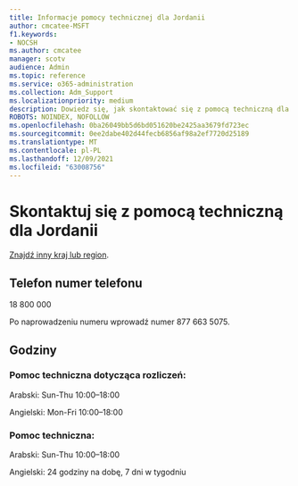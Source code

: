 ```yaml
---
title: Informacje pomocy technicznej dla Jordanii
author: cmcatee-MSFT
f1.keywords:
- NOCSH
ms.author: cmcatee
manager: scotv
audience: Admin
ms.topic: reference
ms.service: o365-administration
ms.collection: Adm_Support
ms.localizationpriority: medium
description: Dowiedz się, jak skontaktować się z pomocą techniczną dla swojego kraju lub regionu.
ROBOTS: NOINDEX, NOFOLLOW
ms.openlocfilehash: 0ba26049bb5d6bd051620be2425aa3679fd723ec
ms.sourcegitcommit: 0ee2dabe402d44fecb6856af98a2ef7720d25189
ms.translationtype: MT
ms.contentlocale: pl-PL
ms.lasthandoff: 12/09/2021
ms.locfileid: "63008756"
---
```

# <a name="contact-support-for-jordan"></a>Skontaktuj się z pomocą techniczną dla Jordanii

[Znajdź inny kraj lub region](../get-help-support.md).

## <a name="phone-number"></a>Telefon numer telefonu
18 800 000

Po naprowadzeniu numeru wprowadź numer 877 663 5075.

## <a name="hours"></a>Godziny
### <a name="billing-support"></a>Pomoc techniczna dotycząca rozliczeń:

Arabski: Sun-Thu 10:00–18:00

Angielski: Mon-Fri 10:00–18:00

### <a name="technical-support"></a>Pomoc techniczna:

Arabski: Sun-Thu 10:00–18:00

Angielski: 24 godziny na dobę, 7 dni w tygodniu
